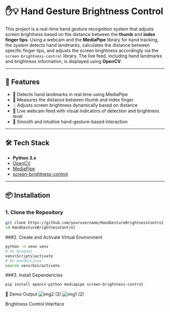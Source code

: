 # ✋💡 Hand Gesture Brightness Control

This project is a real-time hand gesture recognition system that adjusts screen brightness based on the distance between the **thumb** and **index finger tips**. Using a webcam and the **MediaPipe** library for hand tracking, the system detects hand landmarks, calculates the distance between specific finger tips, and adjusts the screen brightness accordingly via the `screen-brightness-control` library. The live feed, including hand landmarks and brightness information, is displayed using **OpenCV**.

---

## 🔧 Features

- 👋 Detects hand landmarks in real time using MediaPipe
- 📏 Measures the distance between thumb and index finger
- 💡 Adjusts screen brightness dynamically based on distance
- 🎥 Live webcam feed with visual indicators of detection and brightness level
- 🔄 Smooth and intuitive hand-gesture-based interaction

---

## 🛠️ Tech Stack

- **Python 3.x**
- [OpenCV](https://opencv.org/)
- [MediaPipe](https://google.github.io/mediapipe/)
- [screen-brightness-control](https://pypi.org/project/screen-brightness-control/)

---

## 📦 Installation

### 1. Clone the Repository

```bash
git clone https://github.com/yourusername/HandGestureBrightnessControl.git
cd HandGestureBrightnessControl
```
###2. Create and Activate Virtual Environment
```bash
python -m venv venv
# On Windows
venv\Scripts\activate
# On macOS/Linux
source venv/bin/activate
```
###3. Install Dependencies
```bash
pip install opencv-python mediapipe screen-brightness-control
```
📸 Demo Output
![img2 (2)](https://github.com/user-attachments/assets/4c606a14-feff-4ffc-ae91-1e201221ea52)
![img1 (2)](https://github.com/user-attachments/assets/74150fbf-33e4-4688-bafc-5ddbff1d6d22)

Brightness Control Interface
